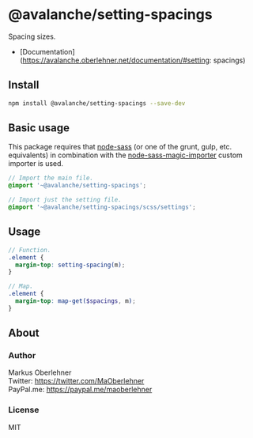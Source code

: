 # @avalanche/setting-spacings
Spacing sizes.

- [Documentation](https://avalanche.oberlehner.net/documentation/#setting: spacings)

## Install
```bash
npm install @avalanche/setting-spacings --save-dev
```

## Basic usage
This package requires that [node-sass](https://github.com/sass/node-sass) (or one of the grunt, gulp, etc. equivalents) in combination with the [node-sass-magic-importer](https://github.com/maoberlehner/node-sass-magic-importer) custom importer is used.

```scss
// Import the main file.
@import '~@avalanche/setting-spacings';

// Import just the setting file.
@import '~@avalanche/setting-spacings/scss/settings';
```

## Usage
```scss
// Function.
.element {
  margin-top: setting-spacing(m);
}

// Map.
.element {
  margin-top: map-get($spacings, m);
}
```

## About
### Author
Markus Oberlehner  
Twitter: https://twitter.com/MaOberlehner  
PayPal.me: https://paypal.me/maoberlehner

### License
MIT
